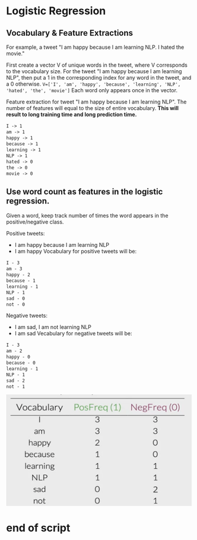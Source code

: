 # Logistic Regression
## Vocabulary & Feature Extractions

For example, a tweet "I am happy because I am learning NLP. I hated the movie."

First create a vector V of unique words in the tweet, where V corresponds to the vocabulary size. For the tweet "I am happy because I am learning NLP", then put a 1 in the corresponding index for any word in the tweet, and a 0 otherwise.
`V=['I', 'am', 'happy', 'because', 'learning', 'NLP', 'hated', 'the', 'movie']`
Each word only appears once in the vector.

Feature extraction for tweet "I am happy because I am learning NLP". The number of features will equal to the size of entire vocabulary. **This will result to long training time and long prediction time.**
```
I -> 1
am -> 1
happy -> 1
because -> 1
learning -> 1
NLP -> 1
hated -> 0
the -> 0
movie -> 0
```

## Use word count as features in the logistic regression.
Given a word, keep track number of times the word appears in the positive/negative class.

Positive tweets:
- I am happy because I am learning NLP
- I am happy
Vocabulary for positive tweets will be:
```
I - 3
am - 3
happy - 2
because - 1
learning - 1
NLP - 1
sad - 0
not - 0
```

Negative tweets:
- I am sad, I am not learning NLP
- I am sad
Vecabulary for negative tweets will be:
```
I - 3
am - 2
happy - 0
because - 0
learning - 1
NLP - 1
sad - 2
not - 1
```
<img src="NLP/pics/voc_freq.png" width="500" height='300'>







# end of script
